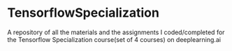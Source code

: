 # TensorflowSpecialization
A repository of all the materials and the assignments I coded/completed for the Tensorflow Specialization course(set of 4 courses) on deeplearning.ai
